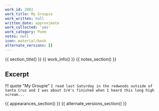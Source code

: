 ```yaml
---
work_id: 2082
work_title: My Groupie
work_written: null
written_date: approximate
work_collected: 'yes'
work_category: Poem
notes: null
icon: material/book
alternate_versions: []
---
```


{{ section_title() }}
{{ work_info() }}
{{ notes_section() }}
## Excerpt
!!! quote "My Groupie"
    ```
    I read last Saturday in the
    redwoods outside of Santa Cruz
    and I was about 3/4's finished
    when I heard this long high scream...
    ```

{{ appearances_section() }}
{{ alternate_versions_section() }}